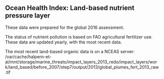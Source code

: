 ## Ocean Health Index: Land-based nutrient pressure layer

These data were prepared for the global 2016 assessment.  

The status of nutrient pollution is based on FAO agricultural fertilizer use. These data are updated yearly, with the most recent data.

The most recent land-based organic data is on a NCEAS server:
/var/cache/halpern-et-al/mnt/storage/marine_threats/impact_layers_2013_redo/impact_layers/work/land_based/before_2007/step7/output/2013/global_plumes_fert_2013_raw.tif

